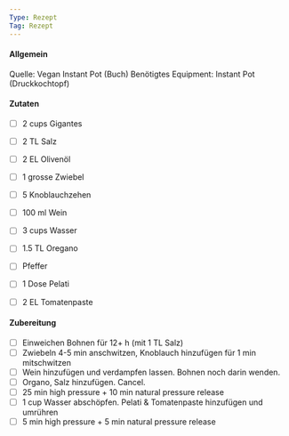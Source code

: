 ```yaml
---
Type: Rezept
Tag: Rezept
---
```


#### Allgemein
Quelle: Vegan Instant Pot (Buch)
Benötigtes Equipment: Instant Pot (Druckkochtopf)

#### Zutaten
- [ ] 2 cups Gigantes
- [ ] 2 TL Salz
- [ ] 2 EL Olivenöl
- [ ] 1 grosse Zwiebel
- [ ] 5 Knoblauchzehen
- [ ] 100 ml Wein
- [ ] 3 cups Wasser
- [ ] 1.5 TL Oregano
- [ ] Pfeffer
- [ ] 1 Dose Pelati
- [ ] 2 EL Tomatenpaste


#### Zubereitung
- [ ] Einweichen Bohnen für 12+ h (mit 1 TL Salz)
- [ ] Zwiebeln 4-5 min anschwitzen, Knoblauch hinzufügen für 1 min mitschwitzen
- [ ] Wein hinzufügen und verdampfen lassen. Bohnen noch darin wenden.
- [ ] Organo, Salz hinzufügen. Cancel.
- [ ] 25 min high pressure + 10 min natural pressure release
- [ ] 1 cup Wasser abschöpfen. Pelati & Tomatenpaste hinzufügen und umrühren
- [ ] 5 min high pressure + 5 min natural pressure release